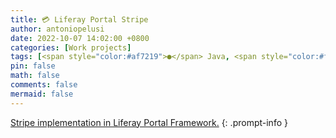 ```yaml
---
title: 💳 Liferay Portal Stripe
author: antoniopelusi
date: 2022-10-07 14:02:00 +0800
categories: [Work projects]
tags: [<span style="color:#af7219">●</span> Java, <span style="color:#f1e15a">●</span> JavaScript]
pin: false
math: false
comments: false
mermaid: false
---
```


[GithubLink]: https://github.com/antoniopelusi/liferay-portal-stripe

[Stripe implementation in Liferay Portal Framework.][GithubLink]
{: .prompt-info }